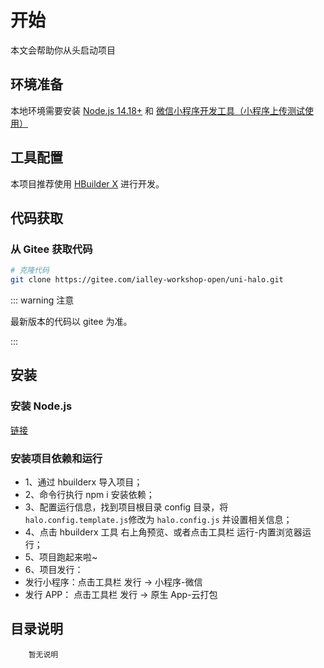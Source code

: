 # 开始

本文会帮助你从头启动项目

## 环境准备

本地环境需要安装 [Node.js 14.18+](http://nodejs.org/) 和 [微信小程序开发工具（小程序上传测试使用）](https://developers.weixin.qq.com/miniprogram/dev/devtools/download.html)

## 工具配置

本项目推荐使用 [HBuilder X](https://www.dcloud.io/hbuilderx.html) 进行开发。

## 代码获取

### 从 Gitee 获取代码

```bash
# 克隆代码
git clone https://gitee.com/ialley-workshop-open/uni-halo.git
```

::: warning 注意

最新版本的代码以 gitee 为准。

:::

## 安装

### 安装 Node.js

[链接](/tutorial/install.html#安装-node-js)

### 安装项目依赖和运行

- 1、通过 hbuilderx 导入项目；
- 2、命令行执行 npm i 安装依赖；
- 3、配置运行信息，找到项目根目录 config 目录，将`halo.config.template.js`修改为 `halo.config.js` 并设置相关信息；
- 4、点击 hbuilderx 工具 右上角预览、或者点击工具栏 运行-内置浏览器运行；
- 5、项目跑起来啦~
- 6、项目发行：
- 发行小程序：点击工具栏 发行 -> 小程序-微信
- 发行 APP： 点击工具栏 发行 -> 原生 App-云打包

## 目录说明

```text
	暂无说明
```
